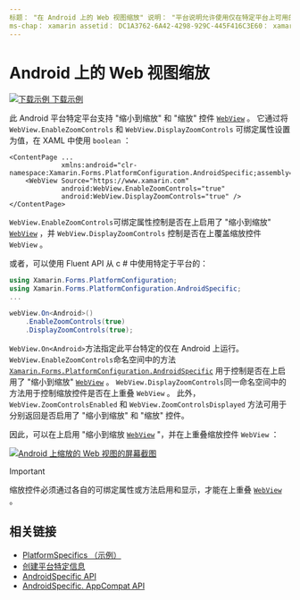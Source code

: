 ```yaml
---
标题： "在 Android 上的 Web 视图缩放" 说明： "平台说明允许使用仅在特定平台上可用的功能，而无需实现自定义呈现器或效果。 本文介绍如何使用 Android 平台特定的，该平台允许放大 Web 视图。 "
ms-chap： xamarin assetid： DC1A3762-6A42-4298-929C-445F416C3E60： xamarin 窗体作者： davidbritch： dabritch ms. 日期：05/09/2019 非 loc： [ Xamarin.Forms ， Xamarin.Essentials ]
---
```


# <a name="webview-zoom-on-android"></a>Android 上的 Web 视图缩放

[![下载示例](~/media/shared/download.png) 下载示例](https://docs.microsoft.com/samples/xamarin/xamarin-forms-samples/userinterface-platformspecifics)

此 Android 平台特定平台支持 "缩小到缩放" 和 "缩放" 控件 [`WebView`](xref:Xamarin.Forms.WebView) 。 它通过将 `WebView.EnableZoomControls` 和 `WebView.DisplayZoomControls` 可绑定属性设置为值，在 XAML 中使用 `boolean` ：

```xaml
<ContentPage ...
             xmlns:android="clr-namespace:Xamarin.Forms.PlatformConfiguration.AndroidSpecific;assembly=Xamarin.Forms.Core">
    <WebView Source="https://www.xamarin.com"
             android:WebView.EnableZoomControls="true"
             android:WebView.DisplayZoomControls="true" />
</ContentPage>
```

`WebView.EnableZoomControls`可绑定属性控制是否在上启用了 "缩小到缩放" [`WebView`](xref:Xamarin.Forms.WebView) ，并 `WebView.DisplayZoomControls` 控制是否在上覆盖缩放控件 `WebView` 。

或者，可以使用 Fluent API 从 c # 中使用特定于平台的：

```csharp
using Xamarin.Forms.PlatformConfiguration;
using Xamarin.Forms.PlatformConfiguration.AndroidSpecific;
...

webView.On<Android>()
    .EnableZoomControls(true)
    .DisplayZoomControls(true);
```

`WebView.On<Android>`方法指定此平台特定的仅在 Android 上运行。 `WebView.EnableZoomControls`命名空间中的方法 [`Xamarin.Forms.PlatformConfiguration.AndroidSpecific`](xref:Xamarin.Forms.PlatformConfiguration.AndroidSpecific) 用于控制是否在上启用了 "缩小到缩放" [`WebView`](xref:Xamarin.Forms.WebView) 。 `WebView.DisplayZoomControls`同一命名空间中的方法用于控制缩放控件是否在上重叠 `WebView` 。 此外， `WebView.ZoomControlsEnabled` 和 `WebView.ZoomControlsDisplayed` 方法可用于分别返回是否启用了 "缩小到缩放" 和 "缩放" 控件。

因此，可以在上启用 "缩小到缩放 [`WebView`](xref:Xamarin.Forms.WebView) "，并在上重叠缩放控件 `WebView` ：

[![Android 上缩放的 Web 视图的屏幕截图](webview-zoom-controls-images/webview-zoom.png "缩放的 Web 视图")](webview-zoom-controls-images/webview-zoom-large.png#lightbox "缩放的 Web 视图")

> [!IMPORTANT]
> 缩放控件必须通过各自的可绑定属性或方法启用和显示，才能在上重叠 [`WebView`](xref:Xamarin.Forms.WebView) 。

## <a name="related-links"></a>相关链接

- [PlatformSpecifics （示例）](https://docs.microsoft.com/samples/xamarin/xamarin-forms-samples/userinterface-platformspecifics)
- [创建平台特定信息](~/xamarin-forms/platform/platform-specifics/index.md#creating-platform-specifics)
- [AndroidSpecific API](xref:Xamarin.Forms.PlatformConfiguration.AndroidSpecific)
- [AndroidSpecific. AppCompat API](xref:Xamarin.Forms.PlatformConfiguration.AndroidSpecific.AppCompat)

